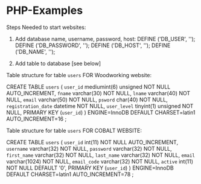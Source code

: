 # PHP-Examples

Steps Needed to start websites:


1) Add database name, username, password, host:
DEFINE ('DB_USER', '');
DEFINE ('DB_PASSWORD', '');
DEFINE ('DB_HOST', '');
DEFINE ('DB_NAME', '');

2) Add table to database [see below]

 Table structure for table `users` FOR Woodworking website:

CREATE TABLE `users` (
  `user_id` mediumint(6) unsigned NOT NULL AUTO_INCREMENT,
  `fname` varchar(30) NOT NULL,
  `lname` varchar(40) NOT NULL,
  `email` varchar(50) NOT NULL,
  `psword` char(40) NOT NULL,
  `registration_date` datetime NOT NULL,
  `user_level` tinyint(1) unsigned NOT NULL,
  PRIMARY KEY (`user_id`)
) ENGINE=InnoDB  DEFAULT CHARSET=latin1 AUTO_INCREMENT=16 ;


Table structure for table `users` FOR COBALT WEBSITE:

CREATE TABLE `users` (
  `user_id` int(11) NOT NULL AUTO_INCREMENT,
  `username` varchar(32) NOT NULL,
  `password` varchar(32) NOT NULL,
  `first_name` varchar(32) NOT NULL,
  `last_name` varchar(32) NOT NULL,
  `email` varchar(1024) NOT NULL,
  `email_code` varchar(32) NOT NULL,
  `active` int(11) NOT NULL DEFAULT '0',
  PRIMARY KEY (`user_id`)
) ENGINE=InnoDB  DEFAULT CHARSET=latin1 AUTO_INCREMENT=78 ;

